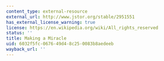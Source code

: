 ```yaml
---
content_type: external-resource
external_url: http://www.jstor.org/stable/2951551
has_external_license_warning: true
license: https://en.wikipedia.org/wiki/All_rights_reserved
status: ''
title: Making a Miracle
uid: 6032f5fc-0676-49d4-8c25-0083b8aedeeb
wayback_url: ''
---
```

